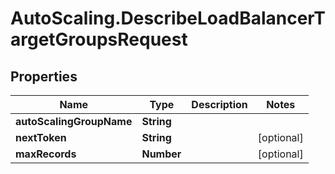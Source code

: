 # AutoScaling.DescribeLoadBalancerTargetGroupsRequest

## Properties

Name | Type | Description | Notes
------------ | ------------- | ------------- | -------------
**autoScalingGroupName** | **String** |  | 
**nextToken** | **String** |  | [optional] 
**maxRecords** | **Number** |  | [optional] 


